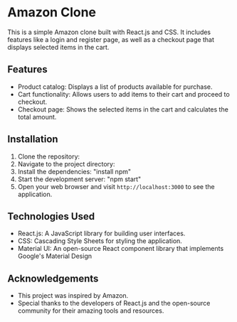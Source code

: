 # Amazon Clone

This is a simple Amazon clone built with React.js and CSS. It includes features like a login and register page, as well as a checkout page that displays selected items in the cart.

## Features

- Product catalog: Displays a list of products available for purchase.
- Cart functionality: Allows users to add items to their cart and proceed to checkout.
- Checkout page: Shows the selected items in the cart and calculates the total amount.

## Installation

1. Clone the repository:
2. Navigate to the project directory:
3. Install the dependencies: "install npm"
4. Start the development server: "npm start"
5. Open your web browser and visit `http://localhost:3000` to see the application.

## Technologies Used

- React.js: A JavaScript library for building user interfaces.
- CSS: Cascading Style Sheets for styling the application.
- Material UI: An open-source React component library that implements Google's Material Design


## Acknowledgements

- This project was inspired by Amazon.
- Special thanks to the developers of React.js and the open-source community for their amazing tools and resources.





